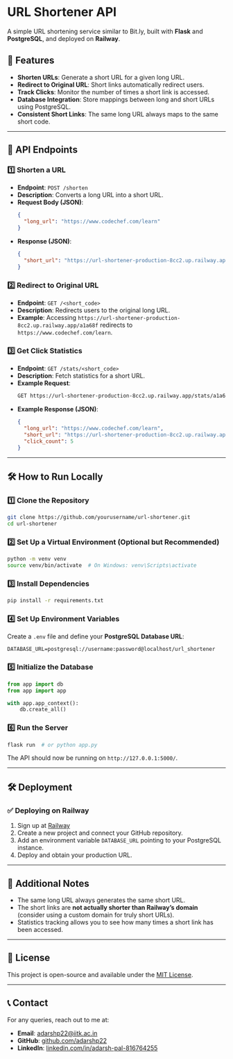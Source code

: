 # URL Shortener API

A simple URL shortening service similar to Bit.ly, built with **Flask** and **PostgreSQL**, and deployed on **Railway**.

## 🚀 Features
- **Shorten URLs**: Generate a short URL for a given long URL.
- **Redirect to Original URL**: Short links automatically redirect users.
- **Track Clicks**: Monitor the number of times a short link is accessed.
- **Database Integration**: Store mappings between long and short URLs using PostgreSQL.
- **Consistent Short Links**: The same long URL always maps to the same short code.

---

## 📌 API Endpoints

### 1️⃣ Shorten a URL
- **Endpoint**: `POST /shorten`
- **Description**: Converts a long URL into a short URL.
- **Request Body (JSON)**:
  ```json
  {
    "long_url": "https://www.codechef.com/learn"
  }
  ```
- **Response (JSON)**:
  ```json
  {
    "short_url": "https://url-shortener-production-8cc2.up.railway.app/a1a68f"
  }
  ```

### 2️⃣ Redirect to Original URL
- **Endpoint**: `GET /<short_code>`
- **Description**: Redirects users to the original long URL.
- **Example**: Accessing `https://url-shortener-production-8cc2.up.railway.app/a1a68f` redirects to `https://www.codechef.com/learn`.

### 3️⃣ Get Click Statistics
- **Endpoint**: `GET /stats/<short_code>`
- **Description**: Fetch statistics for a short URL.
- **Example Request**:
  ```bash
  GET https://url-shortener-production-8cc2.up.railway.app/stats/a1a68f
  ```
- **Example Response (JSON)**:
  ```json
  {
    "long_url": "https://www.codechef.com/learn",
    "short_url": "https://url-shortener-production-8cc2.up.railway.app/a1a68f",
    "click_count": 5
  }
  ```

---

## 🛠️ How to Run Locally

### 1️⃣ Clone the Repository
```bash
git clone https://github.com/yourusername/url-shortener.git
cd url-shortener
```

### 2️⃣ Set Up a Virtual Environment (Optional but Recommended)
```bash
python -m venv venv
source venv/bin/activate  # On Windows: venv\Scripts\activate
```

### 3️⃣ Install Dependencies
```bash
pip install -r requirements.txt
```

### 4️⃣ Set Up Environment Variables
Create a `.env` file and define your **PostgreSQL Database URL**:
```
DATABASE_URL=postgresql://username:password@localhost/url_shortener
```

### 5️⃣ Initialize the Database
```python
from app import db
from app import app

with app.app_context():
    db.create_all()
```

### 6️⃣ Run the Server
```bash
flask run  # or python app.py
```

The API should now be running on `http://127.0.0.1:5000/`.

---

## 🛠️ Deployment
### ✅ **Deploying on Railway**
1. Sign up at [Railway](https://railway.app/)
2. Create a new project and connect your GitHub repository.
3. Add an environment variable `DATABASE_URL` pointing to your PostgreSQL instance.
4. Deploy and obtain your production URL.

---

## 📝 Additional Notes
- The same long URL always generates the same short URL.
- The short links are **not actually shorter than Railway’s domain** (consider using a custom domain for truly short URLs).
- Statistics tracking allows you to see how many times a short link has been accessed.

---

## 📄 License
This project is open-source and available under the [MIT License](LICENSE).

---

## 📞 Contact
For any queries, reach out to me at:
- **Email**: adarshp22@iitk.ac.in
- **GitHub**: [github.com/adarshp22](https://github.com/adarshp22)
- **LinkedIn**: [linkedin.com/in/adarsh-pal-816764255](https://www.linkedin.com/in/adarsh-pal-816764255/)

